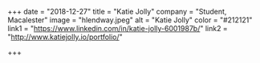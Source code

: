 +++
date = "2018-12-27"
title = "Katie Jolly"
company = "Student, Macalester"
image = "hlendway.jpeg"
alt = "Katie Jolly"
color = "#212121"
link1 = "https://www.linkedin.com/in/katie-jolly-6001987b/"
link2 = "http://www.katiejolly.io/portfolio/"

+++
